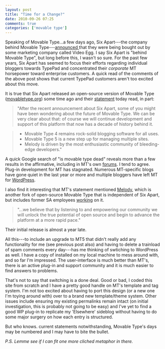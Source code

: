 ```yaml
---
layout: post  
title: "Time for a Change?"  
date: 2010-09-26 07:25  
comments: true  
categories: ['movable type']
---
```


Speaking of Movable Type...a few days ago, Six Apart---the company behind Movable Type---[announced ][1]that they were being bought out by some marketing company called Video Egg. I say Six Apart is "behind Movable Type", but long before this, I wasn't so sure. For the past few years, Six Apart has seemed to focus their efforts regarding individual bloggers towards TypePad and concentrated their *corporate* MT horsepower toward enterprise customers. A quick read of the comments of the above post shows that current TypePad customers aren't too excited about this move. 

It is true that Six Apart released an open-source version of Movable Type ([movabletype.org][2]) some time ago and their [statement][3] today read, in part: 

>"After the recent announcement about Six Apart, some of you might have been wondering about the future of Movable Type. We can be very clear about that: of course we will continue development and support of this platform that now has a decade of history behind it. 

>- Movable Type 4 remains rock-solid blogging software for all uses.
>- Movable Type 5 is a new step up for managing multiple sites.
>- Melody is driven by the most enthusiastic community of bleeding-edge developers."

A quick Google search of "is movable type dead" reveals more than a few results in the affirmative, including in MT's own [forums][4]. I tend to agree. Plug-in development for MT has stagnated. Numerous MT-specific blogs have gone quiet in the last year or more and multiple bloggers have left MT for [WordPress][5]. 

I also find it interesting that MT's statement mentioned [Melody][6], which is another fork of open-source Movable Type that is independent of Six Apart, but includes former SA employees [working][7] on it. 

>"...we believe that by listening to and empowering our community we will unlock the true potential of open source and begin to advance the platform at a more rapid pace."

Their initial release is almost a year late. 

All this---to include an upgrade to MT5 that didn't really add any functionality for me (see previous post also) and having to delete a trainload of spam comments every day---has me thinking of swtiching to WordPress as well. I have a copy of installed on my local machine to mess around with, and so far I'm impressed. The user-interface is much better than MT's, there is an active plug-in and support community and it is much easier to find answers to problems. 

That's not to say that switching is a done deal. Good or bad, I coded this site from scratch and I have a pretty good handle on MT's template and tag system. I'm not too excited about having to port this design (or a new one I'm toying around with) over to a brand new template/theme system. Other issues include ensuring my existing permalinks remain intact (on initial investigation, this is probably not going to be easy) and I've yet to find a good WP plug-in to replicate my 'Elsewhere' sideblog without having to do some major surgery on how each entry is structured.

But who knows. current statements notwithstanding, Movable Type's days may be numbered and I may have to bite the bullet. 

*P.S. Lemme see if I can fit one more cliched metaphor in there.* 


   [1]: http://everything.typepad.com/blog/2010/09/six-apart-and-videoegg-create-say-media-a-modern-media-company.html
   [2]: http://www.movabletype.org
   [3]: http://www.movabletype.com/blog/2010/09/movable-type-will-continue-evolving.html
   [4]: http://forums.movabletype.org/2010/04/is-movable-type-5-dead.html
   [5]: http://www.wordpress.org
   [6]: http://openmelody.org/
   [7]: http://techcrunch.com/2009/06/25/movable-type-experts-team-up-on-melody-an-open-source-publishing-platform/

